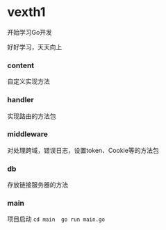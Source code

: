 # vexth1

开始学习Go开发 

好好学习，天天向上

### content

自定义实现方法

### handler

实现路由的方法包

### middleware

对处理跨域，错误日志，设置token、Cookie等的方法包

### db

存放链接服务器的方法

### main

项目启动 `cd main  go run main.go`
